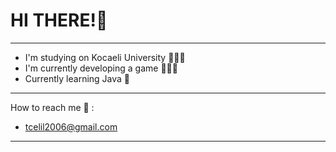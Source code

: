 # HI THERE!👋
---
- I'm studying on Kocaeli University 👨🏻‍🎓
- I'm currently developing a game 👨🏻‍💻
- Currently learning Java 🍵
---
How to reach me 📧 :
- tcelil2006@gmail.com
---
